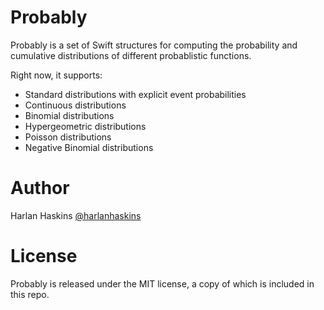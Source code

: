 # Probably

Probably is a set of Swift structures for computing the probability and
cumulative distributions of different probablistic functions.

Right now, it supports:

  - Standard distributions with explicit event probabilities
  - Continuous distributions
  - Binomial distributions
  - Hypergeometric distributions
  - Poisson distributions
  - Negative Binomial distributions

# Author
Harlan Haskins [@harlanhaskins](https://github.com/harlanhaskins)

# License
Probably is released under the MIT license, a copy of which is
included in this repo.

